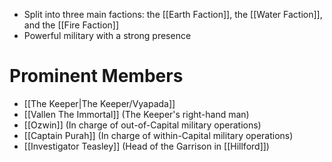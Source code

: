 - Split into three main factions: the [[Earth Faction]], the [[Water Faction]], and the [[Fire Faction]]
- Powerful military with a strong presence

# Prominent Members
- [[The Keeper|The Keeper/Vyapada]]
- [[Vallen The Immortal]] (The Keeper's right-hand man)
- [[Ozwin]] (In charge of out-of-Capital military operations)
- [[Captain Purah]] (In charge of within-Capital military operations)
- [[Investigator Teasley]] (Head of the Garrison in [[Hillford]])